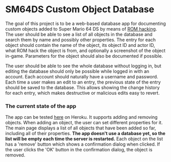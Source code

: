 # SM64DS Custom Object Database

The goal of this project is to be a web-based database app for documenting custom objects added to Super Mario 64 DS by means of [ROM hacking](https://en.wikipedia.org/wiki/ROM_hacking). The user should be able to see a list of all objects in the database and search them by name and possibly other properties. The entry for each object should contain the name of the object, its object ID and actor ID, what ROM hack the object is from, and optionally a screenshot of the object in-game. Parameters for the object should also be documented if possible. 

The user should be able to see the whole database without logging in, but editing the database should only be possible while logged in with an account. Each account should naturally have a username and password. Each time a user makes an edit to an entry, the previous state of the entry should be saved to the database. This allows showing the change history for each entry, which makes destructive or malicious edits easy to revert.

### The current state of the app

The app can be tested [here](https://sm64ds-custom-object-database.herokuapp.com) on Heroku. It supports adding and removing objects. When adding an object, the user can set different properties for it. The main page displays a list of all objects that have been added so far, including all of their properties. **The app doesn't use a database yet, so the list will be empty each time the server is restarted.** Each object on the list has a 'remove' button which shows a confirmation dialog when clicked. If the user clicks the 'OK' button in the confirmation dialog, the object is removed.

